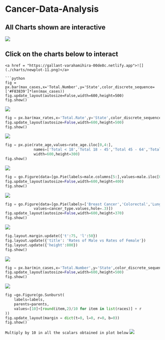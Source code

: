 # Cancer-Data-Analysis
## All Charts shown are interactive
![](./charts/5076A668-2863-40F5-BF0C-D5DBE3DC61B9.gif)

## Click on the charts below to interact


```
<a href = "https://gallant-varahamihira-00de8c.netlify.app">![](./charts/newplot-11.png)</a>

```python
fig = px.bar(max_cases,x='Total.Number',y='State',color_discrete_sequence=['#F83839']*len(max_cases))
fig.update_layout(autosize=False,width=600,height=500)
fig.show()
```
<a href = "https://vigilant-noether-51647d.netlify.app">![](./charts/newplot-10.png)</a>

```python
fig = px.bar(max_rates,x='Total.Rate',y='State',color_discrete_sequence=['#FBEE0F']*len(max_rates))
fig.update_layout(autosize=False,width=600,height=500)
fig.show()
```
<a href = "https://vigorous-colden-a31cb7.netlify.app">![](./charts/newplot-9.png)</a>

```python
fig = px.pie(rate_age,values=rate_age.iloc[0,4:],
             names=['Total < 18','Total 18 - 45','Total 45 - 64','Total > 64'],
             width=600,height=300)
fig.show()
```
<a href = "https://competent-swirles-080b08.netlify.app">![](./charts/newplot-8.png)</a>

```python
fig = go.Figure(data=[go.Pie(labels=male.columns[5:],values=male.iloc[0,5:],pull=[0,0.3,0.1,0])])
fig.update_layout(autosize=False,width=600,height=400)
fig.show()
```
<a href = "https://vibrant-nobel-bf2888.netlify.app">![](./charts/newplot-7.png)</a>

```python
fig = go.Figure(data=[go.Pie(labels=['Breast Cancer','Colorectal','Lung Cancer'],
             values=cancer_type.values,hole=.3)])
fig.update_layout(autosize=False,width=600,height=370)
fig.show()
```
<a href = "https://hopeful-pike-afebb7.netlify.app">![](./charts/newplot-6.png)</a>

```python
fig.layout.margin.update({'t':75, 'l':50})
fig.layout.update({'title': 'Rates of Male vs Rates of Female'})
fig.layout.update({'height':800})
fig.show()
```
<a href = "https://vibrant-joliot-591173.netlify.app">![](./charts/newplot-5.png)</a>

```python
fig = px.bar(min_cases,x='Total.Number',y='State',color_discrete_sequence=['green']*len(min_cases))
fig.update_layout(autosize=False,width=600,height=500)
fig.show()
```
<a href = "https://quizzical-booth-b34ece.netlify.app">![](./charts/newplot-3.png)</a>

```python
fig =go.Figure(go.Sunburst(
    labels=labels,
    parents=parents,
    values=[10]+[round(item,2)/10 for item in list(races)] + r
))
fig.update_layout(margin = dict(t=0, l=0, r=0, b=0))
fig.show()
```
`Multiply by 10 in all the scalars obtained in plot below`
<a href = "https://eager-hugle-7a39ff.netlify.app">![](./charts/newplot-2.png)</a>
